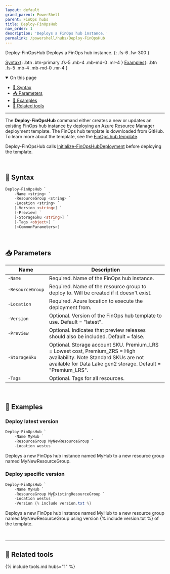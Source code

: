```yaml
---
layout: default
grand_parent: PowerShell
parent: FinOps hubs
title: Deploy-FinOpsHub
nav_order: 1
description: 'Deploys a FinOps hub instance.'
permalink: /powershell/hubs/Deploy-FinOpsHub
---
```


<span class="fs-9 d-block mb-4">Deploy-FinOpsHub</span>
Deploys a FinOps hub instance.
{: .fs-6 .fw-300 }

[Syntax](#-syntax){: .btn .btn-primary .fs-5 .mb-4 .mb-md-0 .mr-4 }
[Examples](#-examples){: .btn .fs-5 .mb-4 .mb-md-0 .mr-4 }

<details open markdown="1">
   <summary class="fs-2 text-uppercase">On this page</summary>

- [🧮 Syntax](#-syntax)
- [📥 Parameters](#-parameters)
- [🌟 Examples](#-examples)
- [🧰 Related tools](#-related-tools)

</details>

---

The **Deploy-FinOpsHub** command either creates a new or updates an existing FinOps hub instance by deploying an Azure Resource Manager deployment template. The FinOps hub template is downloaded from GitHub. To learn more about the template, see the [FinOps hub template](../../finops-hub/template.md).

Deploy-FinOpsHub calls [Initialize-FinOpsHubDeployment](Initialize-FinOpsHubDeployment.md) before deploying the template.

<br>

## 🧮 Syntax

```powershell
Deploy-FinOpsHub `
    -Name <string> `
    -ResourceGroup <string> `
    -Location <string> `
    [-Version <string>] `
    [-Preview] `
    [-StorageSku <string>] `
    [-Tags <object>] `
    [<CommonParameters>]
```

<br>

## 📥 Parameters

| Name             | Description                                                                                                                                                                          |
| ---------------- | ------------------------------------------------------------------------------------------------------------------------------------------------------------------------------------ |
| `‑Name`          | Required. Name of the FinOps hub instance.                                                                                                                                           |
| `‑ResourceGroup` | Required. Name of the resource group to deploy to. Will be created if it doesn't exist.                                                                                              |
| `‑Location`      | Required. Azure location to execute the deployment from.                                                                                                                             |
| `‑Version`       | Optional. Version of the FinOps hub template to use. Default = "latest".                                                                                                             |
| `‑Preview`       | Optional. Indicates that preview releases should also be included. Default = false.                                                                                                  |
| `‑StorageSku`    | Optional. Storage account SKU. Premium_LRS = Lowest cost, Premium_ZRS = High availability. Note Standard SKUs are not available for Data Lake gen2 storage. Default = "Premium_LRS". |
| `‑Tags`          | Optional. Tags for all resources.                                                                                                                                                    |

<br>

## 🌟 Examples

### Deploy latest version

```powershell
Deploy-FinOpsHub `
    -Name MyHub `
    -ResourceGroup MyNewResourceGroup `
    -Location westus
```

Deploys a new FinOps hub instance named MyHub to a new resource group named MyNewResourceGroup.

### Deploy specific version

```powershell
Deploy-FinOpsHub `
    -Name MyHub `
    -ResourceGroup MyExistingResourceGroup `
    -Location westus `
    -Version {% include version.txt %}
```

Deploys a new FinOps hub instance named MyHub to a new resource group named MyNewResourceGroup using version {% include version.txt %} of the template.

<br>

---

## 🧰 Related tools

{% include tools.md hubs="1" %}

<br>
